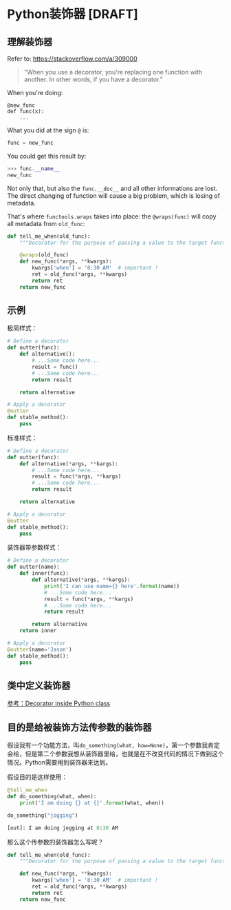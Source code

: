 # Python装饰器 [DRAFT]


## 理解装饰器

Refer to: https://stackoverflow.com/a/309000

> "When you use a decorator, you're replacing one function with another. In other words, if you have a decorator."

When you're doing:
```
@new_func
def func(x):
    ...
```

What you did at the sign `@` is:
```py
func = new_func
```

You could get this result by:
```py
>>> func.__name__
new_func
```
Not only that, but also the `func.__doc__` and all other informations are lost.
The direct changing of function will cause a big problem, which is losing of metadata.

That's where `functools.wraps` takes into place: the `@wraps(func)` will copy all metadata from `old_func`:
```py
def tell_me_when(old_func):
    """Decorator for the purpose of passing a value to the target function"""

    @wraps(old_func)
    def new_func(*args, **kwargs):
        kwargs['when'] = '8:30 AM'  # important !
        ret = old_func(*args, **kwargs)
        return ret
    return new_func
```




## 示例

极简样式：
```py
# Define a decorator
def outter(func):
    def alternative():
        # ...Some code here...
        result = func()
        # ...Some code here...
        return result

    return alternative

# Apply a decorator
@outter
def stable_method():
    pass
```

标准样式：
```py
# Define a decorator
def outter(func):
    def alternative(*args, **kargs):
        # ...Some code here...
        result = func(*args, **kargs)
        # ...Some code here...
        return result

    return alternative

# Apply a decorator
@outter
def stable_method():
    pass
```

装饰器带参数样式：
```py
# Define a decorator
def outter(name):
    def inner(func):
        def alternative(*args, **kargs):
            print('I can use name={} here'.format(name))
            # ...Some code here...
            result = func(*args, **kargs)
            # ...Some code here...
            return result

        return alternative
    return inner

# Apply a decorator
@outter(name='Jason')
def stable_method():
    pass
```


## 类中定义装饰器

[参考：Decorator inside Python class](https://medium.com/@vadimpushtaev/decorator-inside-python-class-1e74d23107f6)



## 目的是给被装饰方法传参数的装饰器

假设我有一个功能方法，叫`do_something(what, how=None)`，第一个参数我肯定会给，但是第二个参数我想从装饰器里给，也就是在不改变代码的情况下做到这个情况。Python需要用到装饰器来达到。

假设目的是这样使用：
```py
@tell_me_when
def do_something(what, when):
    print('I am doing {} at {}'.format(what, when))

do_something("jogging")

[out]: I am doing jogging at 8:30 AM
```

那么这个传参数的装饰器怎么写呢？
```py
def tell_me_when(old_func):
    """Decorator for the purpose of passing a value to the target function"""

    def new_func(*args, **kwargs):
        kwargs['when'] = '8:30 AM'  # important !
        ret = old_func(*args, **kwargs)
        return ret
    return new_func
```